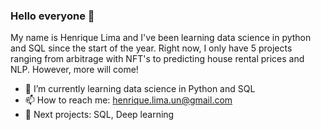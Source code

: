 ### Hello everyone 👋

My name is Henrique Lima and I've been learning data science in python and SQL since the start of the year.
Right now, I only have 5 projects ranging from arbitrage with NFT's to predicting house rental prices and NLP. However, more will come!

- 🌱 I’m currently learning data science in Python and SQL
- 📫 How to reach me: henrique.lima.un@gmail.com
- :blue_book: Next projects: SQL, Deep learning

